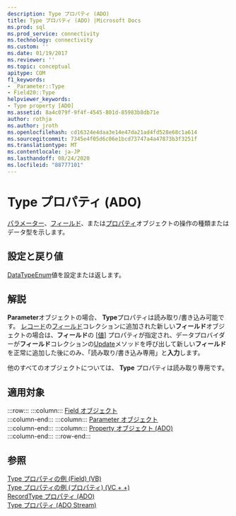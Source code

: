```yaml
---
description: Type プロパティ (ADO)
title: Type プロパティ (ADO) |Microsoft Docs
ms.prod: sql
ms.prod_service: connectivity
ms.technology: connectivity
ms.custom: ''
ms.date: 01/19/2017
ms.reviewer: ''
ms.topic: conceptual
apitype: COM
f1_keywords:
- _Parameter::Type
- Field20::Type
helpviewer_keywords:
- Type property [ADO]
ms.assetid: 8a4c079f-9f4f-4545-801d-85983b8db71e
author: rothja
ms.author: jroth
ms.openlocfilehash: cd16324e4daa3e14e47da21ad4fd528e68c1a614
ms.sourcegitcommit: 7345e4f05d6c06e1bcd73747a4a47873b3f3251f
ms.translationtype: MT
ms.contentlocale: ja-JP
ms.lasthandoff: 08/24/2020
ms.locfileid: "88777101"
---
```

# <a name="type-property-ado"></a>Type プロパティ (ADO)
[パラメーター](./parameter-object.md)、[フィールド](./field-object.md)、または[プロパティ](./property-object-ado.md)オブジェクトの操作の種類またはデータ型を示します。  
  
## <a name="settings-and-return-values"></a>設定と戻り値  
 [DataTypeEnum](./datatypeenum.md)値を設定または返します。  
  
## <a name="remarks"></a>解説  
 **Parameter**オブジェクトの場合、 **Type**プロパティは読み取り/書き込み可能です。 [レコード](./record-object-ado.md)の[フィールド](./fields-collection-ado.md)コレクションに追加された新しい**フィールド**オブジェクトの場合は、**フィールド**の [[値](./value-property-ado.md)] プロパティが指定され、データプロバイダーが**フィールド**コレクションの[Update](./update-method.md)メソッドを呼び出して新しい**フィールド**を正常に追加した後にのみ、「読み取り/書き込み専用」と**入力**します。  
  
 他のすべてのオブジェクトについては、 **Type** プロパティは読み取り専用です。  
  
## <a name="applies-to"></a>適用対象  

:::row:::
    :::column:::
        [Field オブジェクト](./field-object.md)  
    :::column-end:::
    :::column:::
        [Parameter オブジェクト](./parameter-object.md)  
    :::column-end:::
    :::column:::
        [Property オブジェクト (ADO)](./property-object-ado.md)  
    :::column-end:::
:::row-end:::

## <a name="see-also"></a>参照  
 [Type プロパティの例 (Field) (VB)](./type-property-example-field-vb.md)   
 [Type プロパティの例 (プロパティ) (VC + +)](./type-property-example-property-vc.md)   
 [RecordType プロパティ (ADO)](./recordtype-property-ado.md)   
 [Type プロパティ (ADO Stream)](./type-property-ado-stream.md)